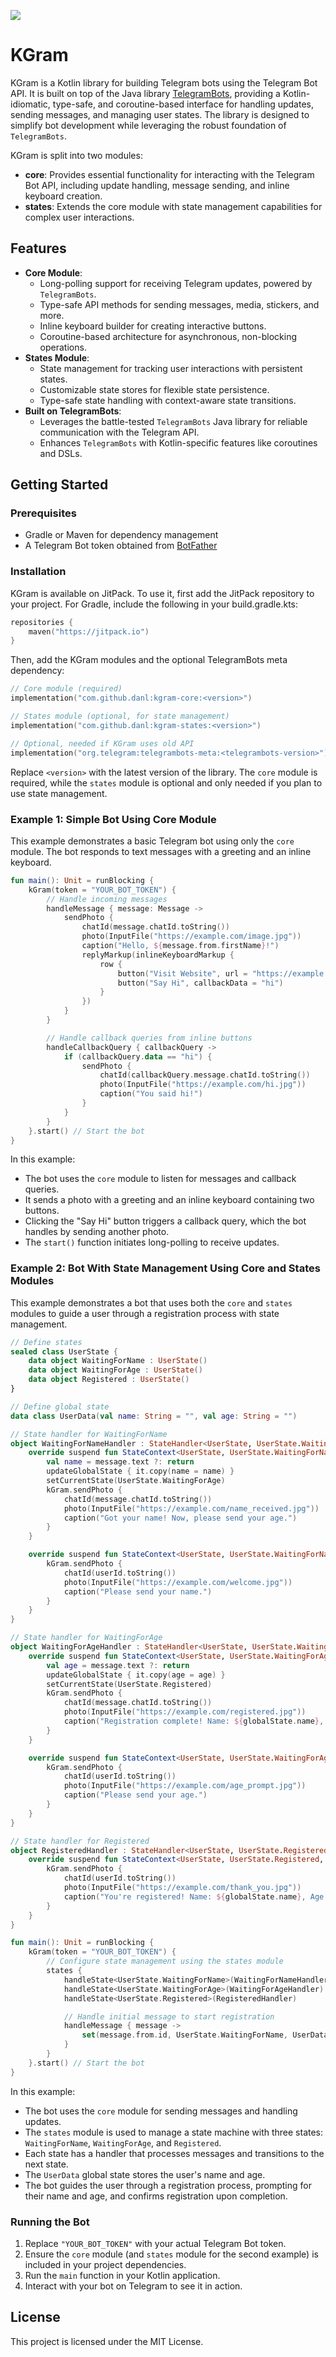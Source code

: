 [![](https://jitpack.io/v/danl12/kgram.svg)](https://jitpack.io/#danl12/kgram)
# KGram

KGram is a Kotlin library for building Telegram bots using the Telegram Bot API. It is built on top of the Java library [TelegramBots](https://github.com/rubenlagus/TelegramBots), providing a Kotlin-idiomatic, type-safe, and coroutine-based interface for handling updates, sending messages, and managing user states. The library is designed to simplify bot development while leveraging the robust foundation of `TelegramBots`.

KGram is split into two modules:
- **core**: Provides essential functionality for interacting with the Telegram Bot API, including update handling, message sending, and inline keyboard creation.
- **states**: Extends the core module with state management capabilities for complex user interactions.

## Features
- **Core Module**:
    - Long-polling support for receiving Telegram updates, powered by `TelegramBots`.
    - Type-safe API methods for sending messages, media, stickers, and more.
    - Inline keyboard builder for creating interactive buttons.
    - Coroutine-based architecture for asynchronous, non-blocking operations.
- **States Module**:
    - State management for tracking user interactions with persistent states.
    - Customizable state stores for flexible state persistence.
    - Type-safe state handling with context-aware state transitions.
- **Built on TelegramBots**:
    - Leverages the battle-tested `TelegramBots` Java library for reliable communication with the Telegram API.
    - Enhances `TelegramBots` with Kotlin-specific features like coroutines and DSLs.

## Getting Started

### Prerequisites
- Gradle or Maven for dependency management
- A Telegram Bot token obtained from [BotFather](https://t.me/BotFather)

### Installation
KGram is available on JitPack. To use it, first add the JitPack repository to your project. For Gradle, include the following in your build.gradle.kts:

```kotlin
repositories {
    maven("https://jitpack.io")
}
```
Then, add the KGram modules and the optional TelegramBots meta dependency:

```kotlin
// Core module (required)
implementation("com.github.danl:kgram-core:<version>")

// States module (optional, for state management)
implementation("com.github.danl:kgram-states:<version>")

// Optional, needed if KGram uses old API
implementation("org.telegram:telegrambots-meta:<telegrambots-version>")
```

Replace `<version>` with the latest version of the library. The `core` module is required, while the `states` module is optional and only needed if you plan to use state management.

### Example 1: Simple Bot Using Core Module
This example demonstrates a basic Telegram bot using only the `core` module. The bot responds to text messages with a greeting and an inline keyboard.

```kotlin
fun main(): Unit = runBlocking {
    kGram(token = "YOUR_BOT_TOKEN") {
        // Handle incoming messages
        handleMessage { message: Message ->
            sendPhoto {
                chatId(message.chatId.toString())
                photo(InputFile("https://example.com/image.jpg"))
                caption("Hello, ${message.from.firstName}!")
                replyMarkup(inlineKeyboardMarkup {
                    row {
                        button("Visit Website", url = "https://example.com")
                        button("Say Hi", callbackData = "hi")
                    }
                })
            }
        }

        // Handle callback queries from inline buttons
        handleCallbackQuery { callbackQuery ->
            if (callbackQuery.data == "hi") {
                sendPhoto {
                    chatId(callbackQuery.message.chatId.toString())
                    photo(InputFile("https://example.com/hi.jpg"))
                    caption("You said hi!")
                }
            }
        }
    }.start() // Start the bot
}
```

In this example:
- The bot uses the `core` module to listen for messages and callback queries.
- It sends a photo with a greeting and an inline keyboard containing two buttons.
- Clicking the "Say Hi" button triggers a callback query, which the bot handles by sending another photo.
- The `start()` function initiates long-polling to receive updates.

### Example 2: Bot With State Management Using Core and States Modules
This example demonstrates a bot that uses both the `core` and `states` modules to guide a user through a registration process with state management.

```kotlin
// Define states
sealed class UserState {
    data object WaitingForName : UserState()
    data object WaitingForAge : UserState()
    data object Registered : UserState()
}

// Define global state
data class UserData(val name: String = "", val age: String = "")

// State handler for WaitingForName
object WaitingForNameHandler : StateHandler<UserState, UserState.WaitingForName, UserData> {
    override suspend fun StateContext<UserState, UserState.WaitingForName, UserData>.handleMessage(message: Message) {
        val name = message.text ?: return
        updateGlobalState { it.copy(name = name) }
        setCurrentState(UserState.WaitingForAge)
        kGram.sendPhoto {
            chatId(message.chatId.toString())
            photo(InputFile("https://example.com/name_received.jpg"))
            caption("Got your name! Now, please send your age.")
        }
    }

    override suspend fun StateContext<UserState, UserState.WaitingForName, UserData>.handleState() {
        kGram.sendPhoto {
            chatId(userId.toString())
            photo(InputFile("https://example.com/welcome.jpg"))
            caption("Please send your name.")
        }
    }
}

// State handler for WaitingForAge
object WaitingForAgeHandler : StateHandler<UserState, UserState.WaitingForAge, UserData> {
    override suspend fun StateContext<UserState, UserState.WaitingForAge, UserData>.handleMessage(message: Message) {
        val age = message.text ?: return
        updateGlobalState { it.copy(age = age) }
        setCurrentState(UserState.Registered)
        kGram.sendPhoto {
            chatId(message.chatId.toString())
            photo(InputFile("https://example.com/registered.jpg"))
            caption("Registration complete! Name: ${globalState.name}, Age: $age")
        }
    }

    override suspend fun StateContext<UserState, UserState.WaitingForAge, UserData>.handleState() {
        kGram.sendPhoto {
            chatId(userId.toString())
            photo(InputFile("https://example.com/age_prompt.jpg"))
            caption("Please send your age.")
        }
    }
}

// State handler for Registered
object RegisteredHandler : StateHandler<UserState, UserState.Registered, UserData> {
    override suspend fun StateContext<UserState, UserState.Registered, UserData>.handleState() {
        kGram.sendPhoto {
            chatId(userId.toString())
            photo(InputFile("https://example.com/thank_you.jpg"))
            caption("You're registered! Name: ${globalState.name}, Age: ${globalState.age}")
        }
    }
}

fun main(): Unit = runBlocking {
    kGram(token = "YOUR_BOT_TOKEN") {
        // Configure state management using the states module
        states {
            handleState<UserState.WaitingForName>(WaitingForNameHandler)
            handleState<UserState.WaitingForAge>(WaitingForAgeHandler)
            handleState<UserState.Registered>(RegisteredHandler)

            // Handle initial message to start registration
            handleMessage { message ->
                set(message.from.id, UserState.WaitingForName, UserData())
            }
        }
    }.start() // Start the bot
}
```

In this example:
- The bot uses the `core` module for sending messages and handling updates.
- The `states` module is used to manage a state machine with three states: `WaitingForName`, `WaitingForAge`, and `Registered`.
- Each state has a handler that processes messages and transitions to the next state.
- The `UserData` global state stores the user's name and age.
- The bot guides the user through a registration process, prompting for their name and age, and confirms registration upon completion.

### Running the Bot
1. Replace `"YOUR_BOT_TOKEN"` with your actual Telegram Bot token.
2. Ensure the `core` module (and `states` module for the second example) is included in your project dependencies.
3. Run the `main` function in your Kotlin application.
4. Interact with your bot on Telegram to see it in action.

## License
This project is licensed under the MIT License.
